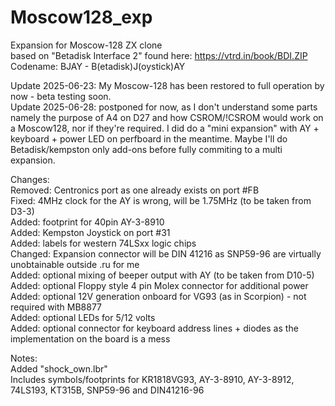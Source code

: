 # Moscow128_exp
Expansion for Moscow-128 ZX clone  
based on "Betadisk Interface 2" found here: https://vtrd.in/book/BDI.ZIP  
Codename: BJAY - B(etadisk)J(oystick)AY  

Update 2025-06-23: My Moscow-128 has been restored to full operation by now - beta testing soon.  
Update 2025-06-28: postponed for now, as I don't understand some parts namely the purpose of A4 on D27 and how CSROM/!CSROM would work on a Moscow128, nor if they're required.
I did do a "mini expansion" with AY + keyboard + power LED on perfboard in the meantime. Maybe I'll do Betadisk/kempston only add-ons before fully commiting to a multi expansion.

Changes:  
Removed: Centronics port as one already exists on port #FB  
Fixed: 4MHz clock for the AY is wrong, will be 1.75MHz (to be taken from D3-3)  
Added: footprint for 40pin AY-3-8910  
Added: Kempston Joystick on port #31  
Added: labels for western 74LSxx logic chips  
Changed: Expansion connector will be DIN 41216 as SNP59-96 are virtually unobtainable outside .ru for me  
Added: optional mixing of beeper output with AY (to be taken from D10-5)  
Added: optional Floppy style 4 pin Molex connector for additional power  
Added: optional 12V generation onboard for VG93 (as in Scorpion) - not required with MB8877  
Added: optional LEDs for 5/12 volts  
Added: optional connector for keyboard address lines + diodes as the  implementation on the board is a mess  

Notes:  
Added "shock_own.lbr"  
Includes symbols/footprints for KR1818VG93, AY-3-8910, AY-3-8912, 74LS193, KT315B, SNP59-96 and DIN41216-96
